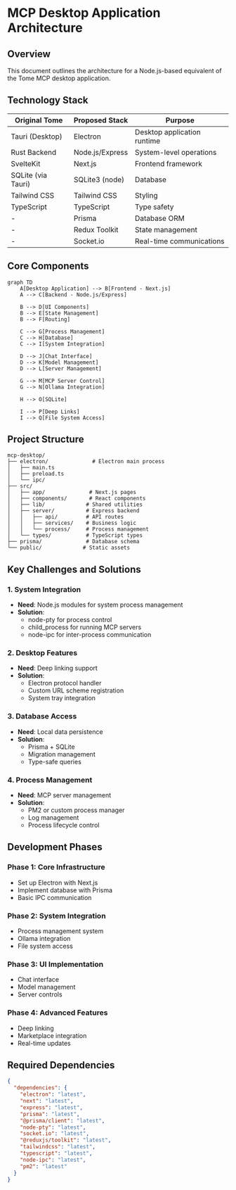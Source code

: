 # MCP Desktop Application Architecture

## Overview

This document outlines the architecture for a Node.js-based equivalent of the Tome MCP desktop application.

## Technology Stack

Original Tome | Proposed Stack | Purpose
---|---|---
Tauri (Desktop) | Electron | Desktop application runtime
Rust Backend | Node.js/Express | System-level operations
SvelteKit | Next.js | Frontend framework
SQLite (via Tauri) | SQLite3 (node) | Database
Tailwind CSS | Tailwind CSS | Styling
TypeScript | TypeScript | Type safety
- | Prisma | Database ORM
- | Redux Toolkit | State management
- | Socket.io | Real-time communications

## Core Components

```mermaid
graph TD
    A[Desktop Application] --> B[Frontend - Next.js]
    A --> C[Backend - Node.js/Express]
    
    B --> D[UI Components]
    B --> E[State Management]
    B --> F[Routing]
    
    C --> G[Process Management]
    C --> H[Database]
    C --> I[System Integration]
    
    D --> J[Chat Interface]
    D --> K[Model Management]
    D --> L[Server Management]
    
    G --> M[MCP Server Control]
    G --> N[Ollama Integration]
    
    H --> O[SQLite]
    
    I --> P[Deep Links]
    I --> Q[File System Access]
```

## Project Structure

```
mcp-desktop/
├── electron/              # Electron main process
│   ├── main.ts
│   ├── preload.ts
│   └── ipc/
├── src/
│   ├── app/              # Next.js pages
│   ├── components/       # React components
│   ├── lib/             # Shared utilities
│   ├── server/          # Express backend
│   │   ├── api/         # API routes
│   │   ├── services/    # Business logic
│   │   └── process/     # Process management
│   └── types/           # TypeScript types
├── prisma/              # Database schema
└── public/             # Static assets
```

## Key Challenges and Solutions

### 1. System Integration
- **Need**: Node.js modules for system process management
- **Solution**: 
  - node-pty for process control
  - child_process for running MCP servers
  - node-ipc for inter-process communication

### 2. Desktop Features
- **Need**: Deep linking support
- **Solution**:
  - Electron protocol handler
  - Custom URL scheme registration
  - System tray integration

### 3. Database Access
- **Need**: Local data persistence
- **Solution**:
  - Prisma + SQLite
  - Migration management
  - Type-safe queries

### 4. Process Management
- **Need**: MCP server management
- **Solution**:
  - PM2 or custom process manager
  - Log management
  - Process lifecycle control

## Development Phases

### Phase 1: Core Infrastructure
- Set up Electron with Next.js
- Implement database with Prisma
- Basic IPC communication

### Phase 2: System Integration
- Process management system
- Ollama integration
- File system access

### Phase 3: UI Implementation
- Chat interface
- Model management
- Server controls

### Phase 4: Advanced Features
- Deep linking
- Marketplace integration
- Real-time updates

## Required Dependencies

```json
{
  "dependencies": {
    "electron": "latest",
    "next": "latest",
    "express": "latest",
    "prisma": "latest",
    "@prisma/client": "latest",
    "node-pty": "latest",
    "socket.io": "latest",
    "@reduxjs/toolkit": "latest",
    "tailwindcss": "latest",
    "typescript": "latest",
    "node-ipc": "latest",
    "pm2": "latest"
  }
}
```
